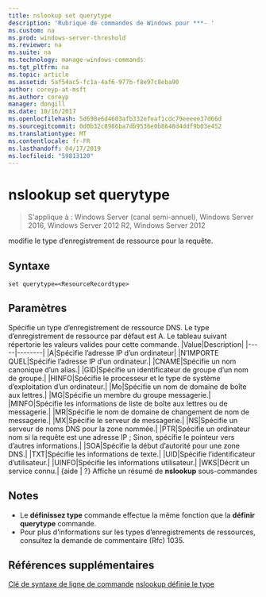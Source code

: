 ```yaml
---
title: nslookup set querytype
description: 'Rubrique de commandes de Windows pour ***- '
ms.custom: na
ms.prod: windows-server-threshold
ms.reviewer: na
ms.suite: na
ms.technology: manage-windows-commands
ms.tgt_pltfrm: na
ms.topic: article
ms.assetid: 5af54ac5-fc1a-4af6-977b-f8e97c8eba90
author: coreyp-at-msft
ms.author: coreyp
manager: dongill
ms.date: 10/16/2017
ms.openlocfilehash: 5d698e6d4603afb332efeaf1cdc79eeeee37d66d
ms.sourcegitcommit: 0d0b32c8986ba7db9536e0b8648d4ddf9b03e452
ms.translationtype: MT
ms.contentlocale: fr-FR
ms.lasthandoff: 04/17/2019
ms.locfileid: "59813120"
---
```

# <a name="nslookup-set-querytype"></a>nslookup set querytype

>S'applique à : Windows Server (canal semi-annuel), Windows Server 2016, Windows Server 2012 R2, Windows Server 2012

modifie le type d’enregistrement de ressource pour la requête.
## <a name="syntax"></a>Syntaxe
```
set querytype=<ResourceRecordtype>
```
## <a name="parameters"></a>Paramètres
<ResourceRecordtype> Spécifie un type d’enregistrement de ressource DNS. Le type d’enregistrement de ressource par défaut est A. Le tableau suivant répertorie les valeurs valides pour cette commande.
|Value|Description|
|-----|--------|
|A|Spécifie l’adresse IP d’un ordinateur|
|N’IMPORTE QUEL|Spécifie l’adresse IP d’un ordinateur.|
|CNAME|Spécifie un nom canonique d’un alias.|
|GID|Spécifie un identificateur de groupe d’un nom de groupe.|
|HINFO|Spécifie le processeur et le type de système d’exploitation d’un ordinateur.|
|Mo|Spécifie un nom de domaine de boîte aux lettres.|
|MG|Spécifie un membre du groupe messagerie.|
|MINFO|Spécifie les informations de liste de boîte aux lettres ou de messagerie.|
|MR|Spécifie le nom de domaine de changement de nom de messagerie.|
|MX|Spécifie le serveur de messagerie.|
|NS|Spécifie un serveur de noms DNS pour la zone nommée.|
|PTR|Spécifie un ordinateur nom si la requête est une adresse IP ; Sinon, spécifie le pointeur vers d’autres informations.|
|SOA|Spécifie la début d’autorité pour une zone DNS.|
|TXT|Spécifie les informations de texte.|
|UID|Spécifie l’identificateur d’utilisateur.|
|UINFO|Spécifie les informations utilisateur.|
|WKS|Décrit un service connu.|
{aide | ?}
Affiche un résumé de **nslookup** sous-commandes
## <a name="remarks"></a>Notes
-   Le **définissez type** commande effectue la même fonction que la **définir querytype** commande.
-   Pour plus d’informations sur les types d’enregistrements de ressources, consultez la demande de commentaire (Rfc) 1035.
## <a name="additional-references"></a>Références supplémentaires
[Clé de syntaxe de ligne de commande](command-line-syntax-key.md)
[nslookup définie le type](nslookup-set-type.md)
